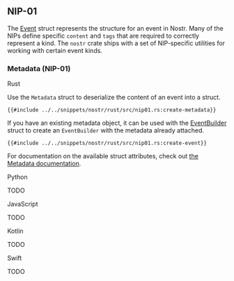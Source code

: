 ## NIP-01

The [Event](https://docs.rs/nostr/latest/nostr/event/struct.Event.html) struct represents the structure for an event in Nostr. Many of the NIPs define specific `content` and `tags` that are required to correctly represent a kind. The `nostr` crate ships with a set of NIP-specific utilities for working with certain event kinds.

### Metadata (NIP-01)

<custom-tabs category="lang">

<div slot="title">Rust</div>
<section>

Use the `Metadata` struct to deserialize the content of an event into a struct.

```rust,ignore
{{#include ../../snippets/nostr/rust/src/nip01.rs:create-metadata}}
```

If you have an existing metadata object, it can be used with the [EventBuilder](https://docs.rs/nostr-sdk/latest/nostr_sdk/struct.EventBuilder.html#method.set_metadata) struct to create an `EventBuilder` with the metadata already attached.

```rust,ignore
{{#include ../../snippets/nostr/rust/src/nip01.rs:create-event}}
```

For documentation on the available struct attributes, check out [the Metadata documentation](https://docs.rs/nostr/latest/nostr/types/metadata/struct.Metadata.html).

</section>

<div slot="title">Python</div>
<section>

TODO

</section>

<div slot="title">JavaScript</div>
<section>

TODO

</section>

<div slot="title">Kotlin</div>
<section>

TODO

</section>

<div slot="title">Swift</div>
<section>

TODO

</section>
</custom-tabs>